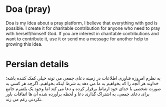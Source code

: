 # Doa (pray)
Doa is my Idea about a pray platform, I believe that everything with god is possible. I create it for charitable contribution for anyone who need to pray with herself/himself God. If you are interest in charitable contributions and want to contribute it, use it or send me a message for another help to growing this idea.

# Persian details
به نظرم امروزه فناوری اطلاعات در زمینه دعای جمعی می تونه خیلی کمک کننده باشه؛ خداوند هر آنچه را که بخواهیم به ما می دهد به شرط اینکه بخواهیم. اگرچه هر کسی به صورت شخصی با خدای خود ارتباط برقرار کرده و دعا می کند اما وجود یک پلتفرم جامع برای دعای جمعی، به اشتراک گذاری دعا و لحظه برآورده شده آن ها اتفاقات باور نکردنی رغم می زند.
